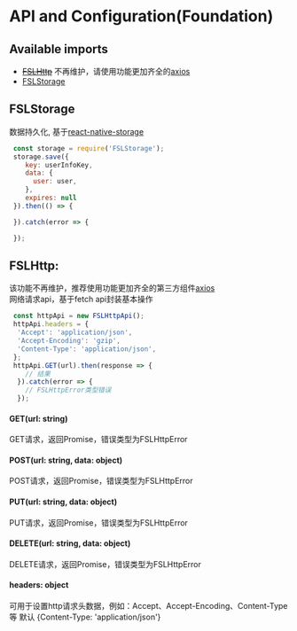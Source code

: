 # API and Configuration(Foundation)

## Available imports
- ~~[FSLHttp](#fslhttp)~~ 不再维护，请使用功能更加齐全的[axios](https://github.com/axios/axios)
- [FSLStorage](#fslstorage)
  

## FSLStorage
数据持久化, 基于[react-native-storage](https://github.com/sunnylqm/react-native-storage)
```javascript
 const storage = require('FSLStorage');
 storage.save({
    key: userInfoKey,
    data: {
      user: user,
    },
    expires: null
 }).then(() => {

 }).catch(error => {

 });
```

  
## FSLHttp:

该功能不再维护，推荐使用功能更加齐全的第三方组件[axios](https://github.com/axios/axios)  
网络请求api，基于fetch api封装基本操作
```javascript
 const httpApi = new FSLHttpApi();
 httpApi.headers = {
  'Accept': 'application/json',
  'Accept-Encoding': 'gzip',
  'Content-Type': 'application/json',
 };
 httpApi.GET(url).then(response => {
    // 结果
  }).catch(error => {
    // FSLHttpError类型错误
  });

```

#### GET(url: string)
GET请求，返回Promise，错误类型为FSLHttpError

#### POST(url: string, data: object)
POST请求，返回Promise，错误类型为FSLHttpError

#### PUT(url: string, data: object)
PUT请求，返回Promise，错误类型为FSLHttpError

#### DELETE(url: string, data: object)
DELETE请求，返回Promise，错误类型为FSLHttpError

#### headers: object
可用于设置http请求头数据，例如：Accept、Accept-Encoding、Content-Type等
默认 {Content-Type: 'application/json'}